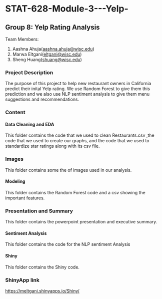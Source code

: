 # STAT-628-Module-3---Yelp-

## Group 8: Yelp Rating Analysis 
Team Members:
1. Aashna Ahuja(aashna.ahuja@wisc.edu)
2. Marwa Eltgani(eltgani@wisc.edu)
3. Sheng Huang(shuang@wisc.edu)

### Project Description 
The purpose of this project to help new restaurant owners in California predict their inital Yelp rating. We use Random Forest to give them this prediction and we also use NLP sentiment analysis to give them menu suggestions and recommendations. 

### Content 

#### Data Cleaning and EDA
This folder contains the code that we used to clean Restaurants.csv ,the code that we used to create our graphs, and the code that we used to standardize star ratings along with its csv file. 

### Images
This folder contains some the of images used in our analysis. 

#### Modeling 
This folder contains the Random Forest code and a csv showing the important features. 

### Presentation and Summary
This folder contains the powerpoint presentation and executive summary. 

#### Sentiment Analysis 
This folder contains the code for the NLP sentiment Analysis 

#### Shiny 
This folder contains the Shiny code. 

### ShinyApp link
https://meltgani.shinyapps.io/Shiny/
